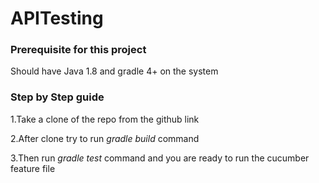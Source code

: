 # APITesting

### Prerequisite for this project 

Should have Java 1.8 and gradle 4+ on the system

### Step by Step guide

1.Take a clone of the repo from the github link

2.After clone try to run *gradle build* command

3.Then run *gradle test* command and you are ready to run the cucumber feature file
